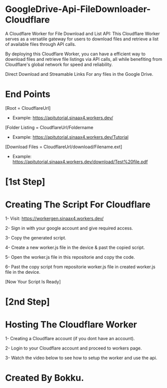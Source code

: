 # GoogleDrive-Api-FileDownloader-Cloudflare

A Cloudflare Worker for File Download and List API:  This Cloudflare Worker serves as a versatile gateway for users to download files and retrieve a list of available files through API calls.

By deploying this Cloudflare Worker, you can have a  efficient way to download files and retrieve file listings via API calls, all while benefiting from Cloudflare's global network for speed and reliability.

Direct Download and Streamable Links For any files in the Google Drive.

# End Points
[Root = CloudflareUrl]
* Example: https://apitutorial.sinaax4.workers.dev/

[Folder Listing = CloudflareUrl/Foldername
* Example: https://apitutorial.sinaax4.workers.dev/Tutorial

[Download Files = CloudflareUrl/download/Filename.ext]
* Example: https://apitutorial.sinaax4.workers.dev/download/Test%20file.pdf

# [1st Step] 

# Creating The Script For Cloudflare

1- Visit: https://workergen.sinaax4.workers.dev/

2- Sign in with your google account and give required access.

3- Copy the generated script.

4- Create a new worker.js file in the device & past the copied script.

5- Open the worker.js file in this repositorie and copy the code.

6- Past the copy script from repositorie worker.js file in created worker.js file in the device.

[Now Your Script Is Ready] 

# [2nd Step] 

# Hosting The Cloudflare Worker

1- Creating a Cloudflare account (if you dont have an account).

2- Login to your Cloudflare account and proceed to workers page.

3- Watch the video below to see how to setup the worker and use the api.




# Created By Bokku.
